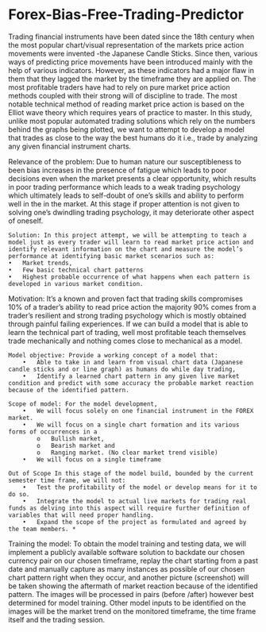 # Forex-Bias-Free-Trading-Predictor
Trading financial instruments have been dated since the 18th century when the most popular chart/visual representation of the markets price action movements were invented -the Japanese Candle Sticks. Since then, various ways of predicting price movements have been introduced mainly with the help of various indicators. However, as these indicators had a major flaw in them that they lagged the market by the timeframe they are applied on. The most profitable traders have had to rely on pure market price action methods coupled with their strong will of discipline to trade. The most notable technical method of reading market price action is based on the Elliot wave theory which requires years of practice to master. In this study, unlike most popular automated trading solutions which rely on the numbers behind the graphs being plotted, we want to attempt to develop a model that trades as close to the way the best humans do it i.e., trade by analyzing any given financial instrument charts. 


Relevance of the problem: Due to human nature our susceptibleness to been bias increases in the presence of fatigue which leads to poor decisions even when the market presents a clear opportunity, which results in poor trading performance which leads to a weak trading psychology which ultimately leads to self-doubt of one’s skills and ability to perform well in the in the market. At this stage if proper attention is not given to solving one’s dwindling trading psychology, it may deteriorate other aspect of oneself.
    
    Solution: In this project attempt, we will be attempting to teach a model just as every trader will learn to read market price action and identify relevant information on the chart and measure the model’s performance at identifying basic market scenarios such as:
    •	Market trends,  
    •	Few basic technical chart patterns 
    •	Highest probable occurrence of what happens when each pattern is developed in various market condition.
    
    
Motivation: It’s a known and proven fact that trading skills compromises 10% of a trader’s ability to read price action the majority 90% comes from a trader’s resilient and strong trading psychology which is mostly obtained through painful failing experiences. If we can build a model that is able to learn the technical part of trading, well most profitable teach themselves trade mechanically and nothing comes close to mechanical as a model.
    

    Model objective: Provide a working concept of a model that:
        •	Able to take in and learn from visual chart data (Japanese candle sticks and or line graph) as humans do while day trading, 
        •	Identify a learned chart pattern in any given live market condition and predict with some accuracy the probable market reaction because of the identified pattern.
        
    Scope of model: For the model development, 
        •	We will focus solely on one financial instrument in the FOREX market. 
        •	We will focus on a single chart formation and its various forms of occurrences in a
            o	Bullish market, 
            o	Bearish market and 
            o	Ranging market. (No clear market trend visible)
        •	We will focus on a single timeframe 

    Out of Scope In this stage of the model build, bounded by the current semester time frame, we will not:
        •	Test the profitability of the model or develop means for it to do so.
        •	Integrate the model to actual live markets for trading real funds as delving into this aspect will require further definition of variables that will need proper handling.
        •	Expand the scope of the project as formulated and agreed by the team members. *

Training the model: To obtain the model training and testing data, we will implement a publicly available software solution to backdate our chosen currency pair on our chosen timeframe, replay the chart starting from a past date and manually capture as many instances as possible of our chosen chart pattern right when they occur, and another picture (screenshot) will be taken showing the aftermath of market reaction because of the identified pattern. The images will be processed in pairs (before /after) however best determined for model training. Other model inputs to be identified on the images will be the market trend on the monitored timeframe, the time frame itself and the trading session.
